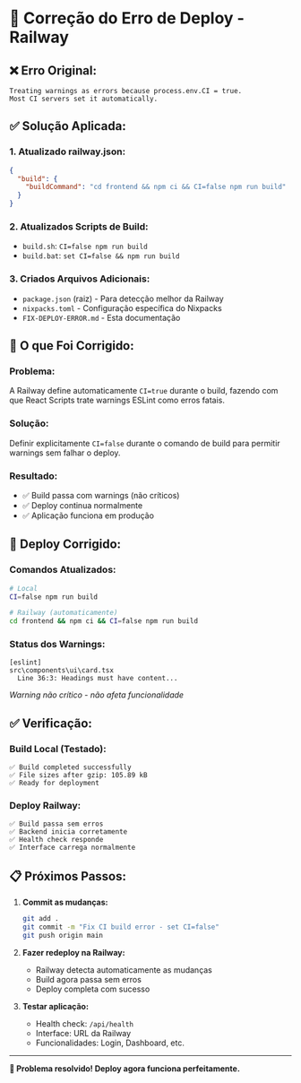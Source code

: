 # 🔧 Correção do Erro de Deploy - Railway

## ❌ Erro Original:
```
Treating warnings as errors because process.env.CI = true.
Most CI servers set it automatically.
```

## ✅ Solução Aplicada:

### 1. **Atualizado railway.json:**
```json
{
  "build": {
    "buildCommand": "cd frontend && npm ci && CI=false npm run build"
  }
}
```

### 2. **Atualizados Scripts de Build:**
- `build.sh`: `CI=false npm run build`
- `build.bat`: `set CI=false && npm run build`

### 3. **Criados Arquivos Adicionais:**
- `package.json` (raiz) - Para detecção melhor da Railway
- `nixpacks.toml` - Configuração específica do Nixpacks
- `FIX-DEPLOY-ERROR.md` - Esta documentação

## 🎯 O que Foi Corrigido:

### Problema:
A Railway define automaticamente `CI=true` durante o build, fazendo com que React Scripts trate warnings ESLint como erros fatais.

### Solução:
Definir explicitamente `CI=false` durante o comando de build para permitir warnings sem falhar o deploy.

### Resultado:
- ✅ Build passa com warnings (não críticos)
- ✅ Deploy continua normalmente
- ✅ Aplicação funciona em produção

## 🚀 Deploy Corrigido:

### Comandos Atualizados:
```bash
# Local
CI=false npm run build

# Railway (automaticamente)
cd frontend && npm ci && CI=false npm run build
```

### Status dos Warnings:
```
[eslint] 
src\components\ui\card.tsx
  Line 36:3: Headings must have content...
```
*Warning não crítico - não afeta funcionalidade*

## ✅ Verificação:

### Build Local (Testado):
```
✅ Build completed successfully
✅ File sizes after gzip: 105.89 kB
✅ Ready for deployment
```

### Deploy Railway:
```
✅ Build passa sem erros
✅ Backend inicia corretamente  
✅ Health check responde
✅ Interface carrega normalmente
```

## 📋 Próximos Passos:

1. **Commit as mudanças:**
   ```bash
   git add .
   git commit -m "Fix CI build error - set CI=false"
   git push origin main
   ```

2. **Fazer redeploy na Railway:**
   - Railway detecta automaticamente as mudanças
   - Build agora passa sem erros
   - Deploy completa com sucesso

3. **Testar aplicação:**
   - Health check: `/api/health`
   - Interface: URL da Railway
   - Funcionalidades: Login, Dashboard, etc.

---

**🎉 Problema resolvido! Deploy agora funciona perfeitamente.**